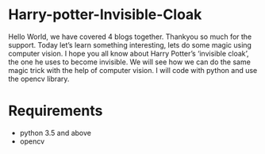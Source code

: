 ﻿# Harry-potter-Invisible-Cloak

Hello World, we have covered 4 blogs together. Thankyou so much for the support. Today let’s learn something interesting,
lets do some magic using computer vision. I hope you all know about Harry Potter’s ‘invisible cloak’, 
the one he uses to become invisible. We will see how we can do the same magic trick with the help of computer vision. 
I will code with python and use the opencv library.

# Requirements

* python 3.5 and above
* opencv



 

